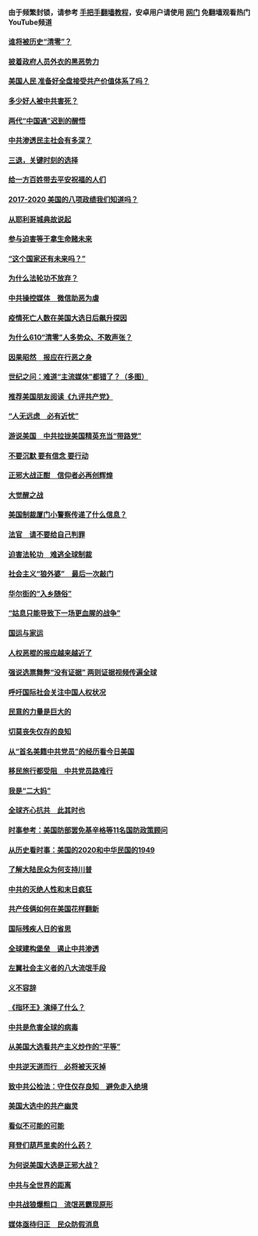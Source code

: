 #### 由于频繁封锁，请参考 [手把手翻墙教程](https://github.com/gfw-breaker/guides/wiki/)，安卓用户请使用 [网门](https://github.com/gfw-breaker/nogfw/blob/master/dl.md?t=02040900) 免翻墙观看热门YouTube频道 

#### [谁将被历史“清零”？](../pages/73/417485.md?t=02040900) 

#### [披着政府人员外衣的黑恶势力](../pages/73/417442.md?t=02040900) 

#### [美国人民 准备好全盘接受共产价值体系了吗？](../pages/73/417491.md?t=02040900) 

#### [多少好人被中共害死？](../pages/73/417144.md?t=02040900) 

#### [两代“中国通”迟到的醒悟](../pages/73/417064.md?t=02040900) 

#### [中共渗透民主社会有多深？](../pages/73/417063.md?t=02040900) 

#### [三退，关键时刻的选择](../pages/73/416969.md?t=02040900) 

#### [给一方百姓带去平安祝福的人们](../pages/73/416941.md?t=02040900) 

#### [2017-2020  美国的八项政绩我们知道吗？](../pages/73/416968.md?t=02040900) 

#### [从耶利哥城典故说起](../pages/73/416892.md?t=02040900) 

#### [参与迫害等于拿生命赌未来](../pages/73/416856.md?t=02040900) 

#### [“这个国家还有未来吗？”](../pages/73/416852.md?t=02040900) 

#### [为什么法轮功不放弃？](../pages/73/416864.md?t=02040900) 

#### [中共操控媒体　微信助恶为虐](../pages/73/416724.md?t=02040900) 

#### [疫情死亡人数在美国大选日后飙升探因](../pages/73/416606.md?t=02040900) 

#### [为什么610“清零”人多势众、不敢声张？](../pages/73/416632.md?t=02040900) 

#### [因果昭然　报应在行恶之身](../pages/73/416582.md?t=02040900) 

#### [世纪之问：难道“主流媒体”都错了？（多图）](../pages/73/416571.md?t=02040900) 

#### [推荐美国朋友阅读《九评共产党》](../pages/73/416510.md?t=02040900) 

#### [“人无远虑　必有近忧”](../pages/73/416513.md?t=02040900) 

#### [游说美国　中共拉拢美国精英充当“带路党”](../pages/73/416529.md?t=02040900) 

#### [不要沉默 要有信念 要行动](../pages/73/416457.md?t=02040900) 

#### [正邪大战正酣　信仰者必再创辉煌](../pages/73/416433.md?t=02040900) 

#### [大觉醒之战](../pages/73/416456.md?t=02040900) 

#### [美国制裁厦门小警察传递了什么信息？](../pages/73/416432.md?t=02040900) 

#### [法官　请不要给自己判罪](../pages/73/416379.md?t=02040900) 

#### [迫害法轮功　难逃全球制裁](../pages/73/416380.md?t=02040900) 

#### [社会主义“狼外婆”　最后一次敲门](../pages/73/416394.md?t=02040900) 

#### [华尔街的“入乡随俗”](../pages/73/416395.md?t=02040900) 

#### [“姑息只能导致下一场更血腥的战争”](../pages/73/416223.md?t=02040900) 

#### [国运与家运](../pages/73/416224.md?t=02040900) 

#### [人权恶棍的报应越来越近了](../pages/73/416276.md?t=02040900) 

#### [强说选票舞弊“没有证据” 两则证据视频传遍全球](../pages/73/416227.md?t=02040900) 

#### [呼吁国际社会关注中国人权状况](../pages/73/416135.md?t=02040900) 

#### [民意的力量是巨大的](../pages/73/416222.md?t=02040900) 

#### [切莫丧失仅存的良知](../pages/73/416134.md?t=02040900) 

#### [从“首名美籍中共党员”的经历看今日美国](../pages/73/416114.md?t=02040900) 

#### [移民旅行都受阻　中共党员路难行](../pages/73/416033.md?t=02040900) 

#### [我是“二大妈”](../pages/73/415529.md?t=02040900) 

#### [全球齐心抗共　此其时也](../pages/73/415989.md?t=02040900) 

#### [时事参考：美国防部罢免基辛格等11名国防政策顾问](../pages/73/415970.md?t=02040900) 

#### [从历史看时事：美国的2020和中华民国的1949](../pages/73/415949.md?t=02040900) 

#### [了解大陆民众为何支持川普](../pages/73/415950.md?t=02040900) 

#### [中共的灭绝人性和末日疯狂](../pages/73/415944.md?t=02040900) 

#### [共产伎俩如何在美国花样翻新](../pages/73/415908.md?t=02040900) 

#### [国际残疾人日的省思](../pages/73/415849.md?t=02040900) 

#### [全球建构堡垒　遏止中共渗透](../pages/73/415850.md?t=02040900) 

#### [左翼社会主义者的八大流氓手段](../pages/73/415802.md?t=02040900) 

#### [义不容辞](../pages/73/415807.md?t=02040900) 

#### [《指环王》演绎了什么？](../pages/73/415739.md?t=02040900) 

#### [中共是危害全球的病毒](../pages/73/415569.md?t=02040900) 

#### [从美国大选看共产主义炒作的“平等”](../pages/73/415654.md?t=02040900) 

#### [中共逆天道而行　必将被天灭掉](../pages/73/415626.md?t=02040900) 

#### [致中共公检法：守住仅存良知　避免走入绝境](../pages/73/415627.md?t=02040900) 

#### [美国大选中的共产幽灵](../pages/73/415618.md?t=02040900) 

#### [看似不可能的可能](../pages/73/415619.md?t=02040900) 

#### [拜登们葫芦里卖的什么药？](../pages/73/415531.md?t=02040900) 

#### [为何说美国大选是正邪大战？](../pages/73/415530.md?t=02040900) 

#### [中共与全世界的距离](../pages/73/415435.md?t=02040900) 

#### [中共战狼爆粗口　流氓恶霸现原形](../pages/73/415426.md?t=02040900) 

#### [媒体亟待归正　民众防假消息](../pages/73/415402.md?t=02040900) 

